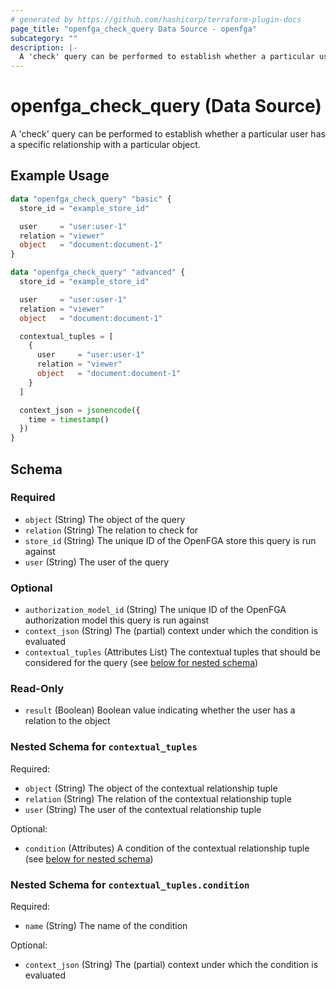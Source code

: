 ```yaml
---
# generated by https://github.com/hashicorp/terraform-plugin-docs
page_title: "openfga_check_query Data Source - openfga"
subcategory: ""
description: |-
  A 'check' query can be performed to establish whether a particular user has a specific relationship with a particular object.
---
```


# openfga_check_query (Data Source)

A 'check' query can be performed to establish whether a particular user has a specific relationship with a particular object.

## Example Usage

```terraform
data "openfga_check_query" "basic" {
  store_id = "example_store_id"

  user     = "user:user-1"
  relation = "viewer"
  object   = "document:document-1"
}

data "openfga_check_query" "advanced" {
  store_id = "example_store_id"

  user     = "user:user-1"
  relation = "viewer"
  object   = "document:document-1"

  contextual_tuples = [
    {
      user     = "user:user-1"
      relation = "viewer"
      object   = "document:document-1"
    }
  ]

  context_json = jsonencode({
    time = timestamp()
  })
}
```

<!-- schema generated by tfplugindocs -->
## Schema

### Required

- `object` (String) The object of the query
- `relation` (String) The relation to check for
- `store_id` (String) The unique ID of the OpenFGA store this query is run against
- `user` (String) The user of the query

### Optional

- `authorization_model_id` (String) The unique ID of the OpenFGA authorization model this query is run against
- `context_json` (String) The (partial) context under which the condition is evaluated
- `contextual_tuples` (Attributes List) The contextual tuples that should be considered for the query (see [below for nested schema](#nestedatt--contextual_tuples))

### Read-Only

- `result` (Boolean) Boolean value indicating whether the user has a relation to the object

<a id="nestedatt--contextual_tuples"></a>
### Nested Schema for `contextual_tuples`

Required:

- `object` (String) The object of the contextual relationship tuple
- `relation` (String) The relation of the contextual relationship tuple
- `user` (String) The user of the contextual relationship tuple

Optional:

- `condition` (Attributes) A condition of the contextual relationship tuple (see [below for nested schema](#nestedatt--contextual_tuples--condition))

<a id="nestedatt--contextual_tuples--condition"></a>
### Nested Schema for `contextual_tuples.condition`

Required:

- `name` (String) The name of the condition

Optional:

- `context_json` (String) The (partial) context under which the condition is evaluated
